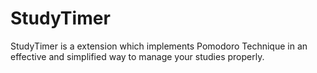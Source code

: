 # StudyTimer
StudyTimer is a extension which implements Pomodoro Technique in an effective and simplified way to manage your studies properly. 
